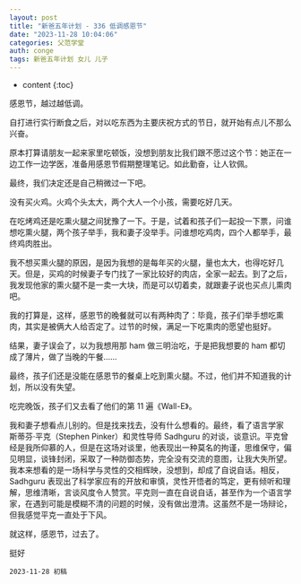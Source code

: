 ```yaml
---
layout: post
title: "新爸五年计划 - 336 低调感恩节"
date: "2023-11-28 10:04:06"
categories: 父范学堂
auth: conge
tags: 新爸五年计划 女儿 儿子
---
```

* content
{:toc}

感恩节，越过越低调。




自打进行实行断食之后，对以吃东西为主要庆祝方式的节日，就开始有点儿不那么兴奋。

原本打算请朋友一起来家里吃顿饭，没想到朋友比我们跟不愿过这个节：她正在一边工作一边学医，准备用感恩节假期整理笔记。如此勤奋，让人钦佩。

最终，我们决定还是自己稍微过一下吧。

没有买火鸡。火鸡个头太大，两个大人一个小孩，需要吃好几天。

在吃烤鸡还是吃熏火腿之间犹豫了一下。于是，试着和孩子们一起投一下票，问谁想吃熏火腿，两个孩子举手，我和妻子没举手。问谁想吃鸡肉，四个人都举手，最终鸡肉胜出。

我不想买熏火腿的原因，是因为我想的是每年买的火腿，量也太大，也得吃好几天。但是，买鸡的时候妻子专门找了一家比较好的肉店，全家一起去。到了之后，我发现他家的熏火腿不是一卖一大块，而是可以切着卖，就跟妻子说也买点儿熏肉吧。

我的打算是，这样，感恩节的晚餐就可以有两种肉了：毕竟，孩子们举手想吃熏肉，其实是被俩大人给否定了。过节的时候，满足一下吃熏肉的愿望也挺好。

结果，妻子误会了，以为我想用那 ham 做三明治吃，于是把我想要的 ham 都切成了薄片，做了当晚的午餐……

最终，孩子们还是没能在感恩节的餐桌上吃到熏火腿。不过，他们并不知道我的计划，所以没有失望。

吃完晚饭，孩子们又去看了他们的第 11 遍《Wall-E》。

我和妻子想看点儿别的。但是找来找去，没有什么想看的。最终，看了语言学家 斯蒂芬·平克（Stephen Pinker）和灵性导师 Sadhguru 的对谈，谈意识。平克曾经是我所仰慕的人，但是在这场对谈里，他表现出一种莫名的拘谨，思维保守，偏见明显，谈锋封闭，采取了一种防御态势，完全没有交流的意图，让我大失所望。我本来想看的是一场科学与灵性的交相辉映，没想到，却成了自说自话。相反，Sadhguru 表现出了科学家应有的开放和审慎，灵性开悟者的笃定，更有倾听和理解，思维清晰，言谈风度令人赞赏。平克则一直在自说自话，甚至作为一个语言学家，在遇到可能是模糊不清的问题的时候，没有做出澄清。这虽然不是一场辩论，但我感觉平克一直处于下风。

就这样，感恩节，过去了。

挺好

```
2023-11-28 初稿
```
